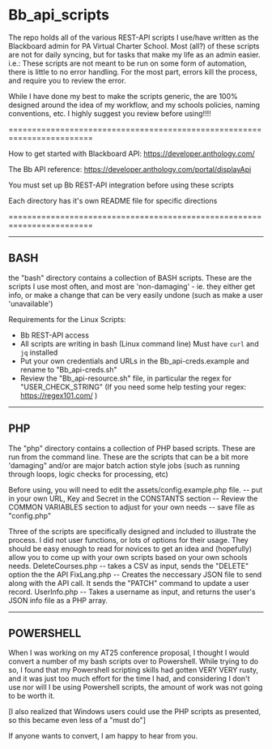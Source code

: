 # Bb_api_scripts

The repo holds all of the various  REST-API scripts I use/have written
as the Blackboard admin for PA Virtual Charter School.    Most (all?) 
of these scripts are not for daily syncing, but for tasks that make 
my life as an admin easier. i.e.: These scripts are not meant to be
run on some form of automation, there is little to no error handling.
For the most part, errors kill the process, and require you to review
the error.

While I have done my best to make the scripts generic, the are 100% 
designed around the idea of my workflow, and my schools policies,
naming conventions, etc.  I highly suggest you review before using!!!!

========================================================================

How to get started with Blackboard API:
   https://developer.anthology.com/ 

The Bb API reference:
   https://developer.anthology.com/portal/displayApi

You must set up Bb REST-API integration before using these scripts

Each directory has it's own README file for specific directions

========================================================================

------------------------------------
BASH 
------------------------------------
the "bash" directory contains a collection of BASH scripts.  These are 
the scripts I use most often, and most are 'non-damaging' - ie. they 
either get info, or make a change that can be very easily undone (such
as make a user 'unavailable')

Requirements for the Linux Scripts: 
  - Bb REST-API access
  - All scripts are writing in bash (Linux command line)
		  Must have `curl` and `jq` installed
  - Put your own credentials and URLs in the Bb_api-creds.example and
      rename to "Bb_api-creds.sh"
  - Review the "Bb_api-resource.sh" file, in particular the regex 
      for "USER_CHECK_STRING"
	(If you need some help testing your regex:  https://regex101.com/  )

------------------------------------
PHP
------------------------------------
The "php" directory contains a collection of PHP based scripts. These 
are run from the command line. These are the scripts that can be a bit 
more 'damaging" and/or are major batch action style jobs (such as 
running through loops, logic checks for processing, etc)

Before using, you will need to edit the assets/config.example.php file.
	-- put in your own URL, Key and Secret in the CONSTANTS section
	-- Review the COMMON VARIABLES section to adjust for your own needs
	-- save file as "config.php"  

Three of the scripts are specifically designed and included to 
illustrate the process.  I did not user functions, or lots of options 
for their usage. They should be easy enough to read for novices to get 
an idea and (hopefully) allow you to come up with your own scripts 
based on your own schools needs.
	DeleteCourses.php -- takes a CSV as input, sends the "DELETE" option 
		the the API
	FixLang.php -- Creates the neccessary JSON file to send along with 
		the API call.  It sends the "PATCH" command to update a user 
		record.
	UserInfo.php -- Takes a username as input, and returns the user's
		JSON info file as a PHP array.  

------------------------------------
POWERSHELL
------------------------------------
When I was working on my AT25 conference proposal, I thought I would 
convert a number of my bash scripts over to Powershell.  While trying 
to do so, I found that my Powershell scripting skills had gotten VERY 
VERY rusty, and it was just too much effort for the time I had, and 
considering I don't use nor will I be using Powershell scripts, the 
amount of work was not going to be worth it.  

[I also  realized that Windows users could use the PHP scripts as 
presented, so this became even less of a "must do"]

If anyone wants to convert, I am happy to hear from you.
